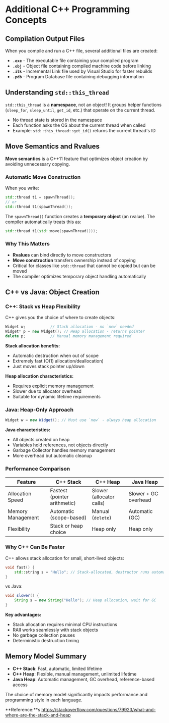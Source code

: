 # Additional C++ Programming Concepts

## Compilation Output Files

When you compile and run a C++ file, several additional files are created:

- **`.exe`** - The executable file containing your compiled program
- **`.obj`** - Object file containing compiled machine code before linking
- **`.ilk`** - Incremental Link file used by Visual Studio for faster rebuilds
- **`.pdb`** - Program Database file containing debugging information

## Understanding `std::this_thread`

`std::this_thread` is a **namespace**, not an object! It groups helper functions (`sleep_for`, `sleep_until`, `get_id`, etc.) that operate on the current thread.

- No thread state is stored in the namespace
- Each function asks the OS about the current thread when called
- Example: `std::this_thread::get_id()` returns the current thread's ID

## Move Semantics and Rvalues

**Move semantics** is a C++11 feature that optimizes object creation by avoiding unnecessary copying.

### Automatic Move Construction

When you write:
```cpp
std::thread t1 = spawnThread();
// or
std::thread t1(spawnThread());
```

The `spawnThread()` function creates a **temporary object** (an rvalue). The compiler automatically treats this as:
```cpp
std::thread t1(std::move(spawnThread()));
```

### Why This Matters

- **Rvalues** can bind directly to move constructors
- **Move construction** transfers ownership instead of copying
- Critical for classes like `std::thread` that cannot be copied but can be moved
- The compiler optimizes temporary object handling automatically

## C++ vs Java: Object Creation

### C++: Stack vs Heap Flexibility

C++ gives you the choice of where to create objects:

```cpp
Widget w;           // Stack allocation - no `new` needed
Widget* p = new Widget(); // Heap allocation - returns pointer
delete p;           // Manual memory management required
```

**Stack allocation benefits:**
- Automatic destruction when out of scope
- Extremely fast (O(1) allocation/deallocation)
- Just moves stack pointer up/down

**Heap allocation characteristics:**
- Requires explicit memory management
- Slower due to allocator overhead
- Suitable for dynamic lifetime requirements

### Java: Heap-Only Approach

```java
Widget w = new Widget(); // Must use `new` - always heap allocation
```

**Java characteristics:**
- All objects created on heap
- Variables hold references, not objects directly
- Garbage Collector handles memory management
- More overhead but automatic cleanup

### Performance Comparison

| Feature | C++ Stack | C++ Heap | Java Heap |
|---------|-----------|----------|-----------|
| Allocation Speed | Fastest (pointer arithmetic) | Slower (allocator calls) | Slower + GC overhead |
| Memory Management | Automatic (scope-based) | Manual (`delete`) | Automatic (GC) |
| Flexibility | Stack or heap choice | Heap only | Heap only |

### Why C++ Can Be Faster

C++ allows stack allocation for small, short-lived objects:

```cpp
void fast() {
    std::string s = "Hello"; // Stack-allocated, destructor runs automatically
}
```

vs Java:

```java
void slower() {
    String s = new String("Hello"); // Heap allocation, wait for GC
}
```

**Key advantages:**
- Stack allocation requires minimal CPU instructions
- RAII works seamlessly with stack objects
- No garbage collection pauses
- Deterministic destruction timing

## Memory Model Summary

- **C++ Stack**: Fast, automatic, limited lifetime
- **C++ Heap**: Flexible, manual management, unlimited lifetime
- **Java Heap**: Automatic management, GC overhead, reference-based access

The choice of memory model significantly impacts performance and programming style in each language.

**Reference:**s
https://stackoverflow.com/questions/79923/what-and-where-are-the-stack-and-heap